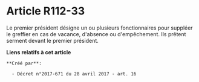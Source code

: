 # Article R112-33

Le premier président désigne un ou plusieurs fonctionnaires pour suppléer le greffier en cas de vacance, d'absence ou
d'empêchement. Ils prêtent serment devant le premier président.

**Liens relatifs à cet article**

	**Créé par**:

	  - Décret n°2017-671 du 28 avril 2017 - art. 16
